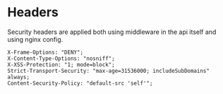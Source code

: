 # Headers

Security headers are applied both using middleware in the api itself and using nginx config.

```
X-Frame-Options: "DENY";
X-Content-Type-Options: "nosniff";
X-XSS-Protection: "1; mode=block";
Strict-Transport-Security: "max-age=31536000; includeSubDomains" always;
Content-Security-Policy: "default-src 'self'";
```